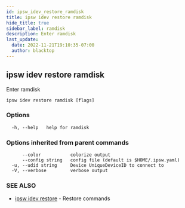 ```yaml
---
id: ipsw_idev_restore_ramdisk
title: ipsw idev restore ramdisk
hide_title: true
sidebar_label: ramdisk
description: Enter ramdisk
last_update:
  date: 2022-11-21T19:10:35-07:00
  author: blacktop
---
```

## ipsw idev restore ramdisk

Enter ramdisk

```
ipsw idev restore ramdisk [flags]
```

### Options

```
  -h, --help   help for ramdisk
```

### Options inherited from parent commands

```
      --color           colorize output
      --config string   config file (default is $HOME/.ipsw.yaml)
  -u, --udid string     Device UniqueDeviceID to connect to
  -V, --verbose         verbose output
```

### SEE ALSO

* [ipsw idev restore](/docs/cli/restore/ipsw_idev_restore)	 - Restore commands

